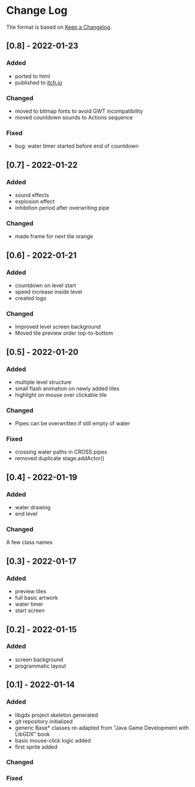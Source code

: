 
# Change Log
The format is based on [Keep a Changelog](http://keepachangelog.com/).



## [0.8] - 2022-01-23
### Added
- ported to html
- published to [itch.io](https://angian00.itch.io/pipes)

### Changed
- moved to bitmap fonts to avoid GWT incompatibility
- moved countdown sounds to Actions sequence 

### Fixed
- bug: water timer started before end of countdown

## [0.7] - 2022-01-22
### Added
- sound effects
- explosion effect
- inhibition period after overwriting pipe

### Changed
- made frame for next tile orange

## [0.6] - 2022-01-21
### Added
- countdown on level start
- speed increase inside level
- created logo

### Changed
- Improved level screen background
- Moved tile preview order top-to-bottom


## [0.5] - 2022-01-20
### Added
- multiple level structure
- small flash animation on newly added tiles
- highlight on mouse over clickable tile

### Changed
- Pipes can be overwritten if still empty of water

### Fixed
- crossing water paths in CROSS pipes
- removed duplicate stage.addActor()


## [0.4] - 2022-01-19
### Added
- water drawing
- end level

### Changed
A few class names


## [0.3] - 2022-01-17
### Added
- preview tiles
- full basic artwork
- water timer
- start screen


## [0.2] - 2022-01-15

### Added
- screen background
- programmatic layout

## [0.1] - 2022-01-14

### Added
- libgdx project skeleton generated
- git repository initialized
- generic Base* classes re-adapted from "Java Game Development with LibGDX" book
- basic mouse-click logic added
- first sprite added
 
### Changed
 
### Fixed
